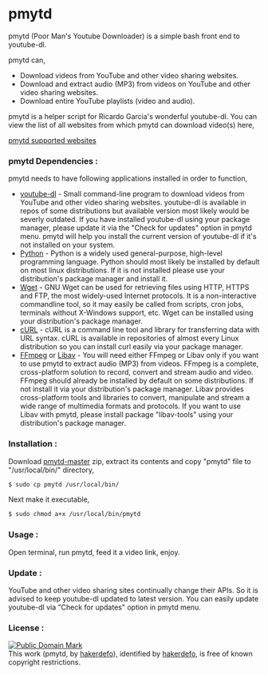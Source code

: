 # pmytd
pmytd (Poor Man's Youtube Downloader) is a simple bash front end to youtube-dl.

pmytd can,

  - Download videos from YouTube and other video sharing websites.
  - Download and extract audio (MP3) from videos on YouTube and other video sharing websites.
  - Download entire YouTube playlists (video and audio).

pmytd is a helper script for Ricardo Garcia's wonderful youtube-dl.
You can view the list of all websites from which pmytd can download video(s) here,

[pmytd supported websites]


### pmytd Dependencies :

pmytd needs to have following applications installed in order to function,

* [youtube-dl] - Small command-line program to download videos from YouTube and other video sharing websites. youtube-dl is available in repos of some distributions but available version most likely would be severly outdated. If you have installed youtube-dl using your package manager, please update it via the "Check for updates" option in pmytd menu. pmytd will help you install the current version of youtube-dl if it's not installed on your system.
* [Python] - Python is a widely used general-purpose, high-level programming language. Python should most likely be installed by default on most linux distributions. If it is not installed please use your distribution's package manager and install it.
* [Wget] - GNU Wget can be used for retrieving files using HTTP, HTTPS and FTP, the most widely-used Internet protocols. It is a non-interactive commandline tool, so it may easily be called from scripts, cron jobs, terminals without X-Windows support, etc. Wget can be installed using your distribution's package manager.
* [cURL] - cURL is a command line tool and library for transferring data with URL syntax. cURL is available in repositories of almost every Linux distribution so you can install curl easily via your package manager.
* [FFmpeg] or [Libav] - You will need either FFmpeg or Libav only if you want to use pmytd to extract audio (MP3) from videos. FFmpeg is a complete, cross-platform solution to record, convert and stream audio and video. FFmpeg should already be installed by default on some distributions. If not install it via your distribution's package manager. Libav provides cross-platform tools and libraries to convert, manipulate and stream a wide range of multimedia formats and protocols. If you want to use Libav with pmytd, please install package "libav-tools" using your distribution's package manager.


### Installation :

Download [pmytd-master] zip, extract its contents and copy "pmytd" file to "/usr/local/bin/" directory,
```sh
$ sudo cp pmytd /usr/local/bin/
```
Next make it executable,
```sh
$ sudo chmod a+x /usr/local/bin/pmytd
```


### Usage :

Open terminal, run pmytd, feed it a video link, enjoy.


### Update :

YouTube and other video sharing sites continually change their APIs. So it is advised to keep youtube-dl updated to latest version. You can easily update youtube-dl via "Check for updates" option in pmytd menu.


### License :

[![Public Domain Mark](http://i.creativecommons.org/p/mark/1.0/88x31.png)](http://creativecommons.org/publicdomain/mark/1.0/)  
This work (<span property="dct:title">pmytd</span>, by [<span property="dct:title">hakerdefo</span>](https://github.com/hakerdefo/pmytd)), identified by [<span property="dct:title">hakerdefo</span>](https://hakerdefo.blogspot.com), is free of known copyright restrictions.

[pmytd supported websites]:http://rg3.github.io/youtube-dl/supportedsites.html
[youtube-dl]:http://rg3.github.io/youtube-dl/
[Python]:https://www.python.org
[Wget]:https://www.gnu.org/software/wget/
[cURL]:http://curl.haxx.se
[FFmpeg]:https://ffmpeg.org/
[Libav]:https://libav.org/
[pmytd-master]:https://github.com/hakerdefo/pmytd/archive/master.zip
